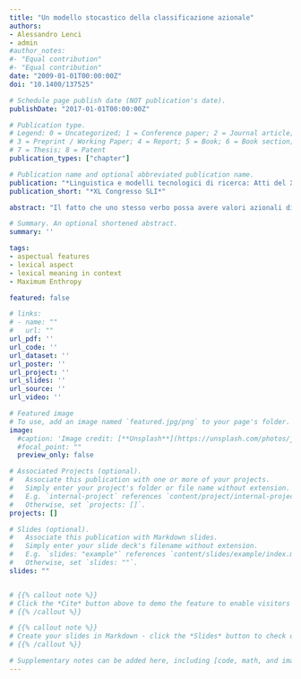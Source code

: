 ```yaml
---
title: "Un modello stocastico della classificazione azionale"
authors:
- Alessandro Lenci
- admin
#author_notes:
#- "Equal contribution"
#- "Equal contribution"
date: "2009-01-01T00:00:00Z"
doi: "10.1400/137525"

# Schedule page publish date (NOT publication's date).
publishDate: "2017-01-01T00:00:00Z"

# Publication type.
# Legend: 0 = Uncategorized; 1 = Conference paper; 2 = Journal article;
# 3 = Preprint / Working Paper; 4 = Report; 5 = Book; 6 = Book section;
# 7 = Thesis; 8 = Patent
publication_types: ["chapter"]

# Publication name and optional abbreviated publication name.
publication: "*Linguistica e modelli tecnologici di ricerca: Atti del XL Congresso internazionale di studi della Società di linguistica italiana (SLI): Vercelli, 21-23 settembre 2006. (Pubblicazioni della Società di linguistica italiana; 51)*"
publication_short: "*XL Congresso SLI*"

abstract: "Il fatto che uno stesso verbo possa avere valori azionali diversi a seconda del suo contesto linguistico solleva il problema di come modellare la complessa interazione dei fattori costituivi dell’Aktionsart. Per nessuna classe azionale sembra possibile selezionare un insieme di tratti la cui presenza in un contesto sia congiuntamente necessaria e sufficiente a garantire che l’evento venga interpretato come appartenente a quella particolare classe. Inoltre, gli stessi tipi azionali non si presentano come entità monolitiche, bensì come categorie che contengono rappresentanti verbali prototipici resistenti a variazioni contestuali, accanto invece a verbi che più facilmente danno luogo a fenomeni di polisemia a livello azionale. L’ipotesi di ricerca che esploriamo in questo lavoro è che l’interpretazione del valore azionale di un verbo in contesto possa essere modellata come il risultato di un complesso processo di integrazione di vincoli morfologici, sintattici e semantici di natura intrinsecamente probabilistica. Il peso relativo dei diversi vincoli viene stimato attraverso un algoritmo di apprendimento automatico basato sul principio della “massimizzazione dell’entropia”, che registra le correlazioni tra le classi azionali con diversi tratti del contesto linguistico dei verbi estratti da un corpus annotato."

# Summary. An optional shortened abstract.
summary: ''

tags:
- aspectual features
- lexical aspect
- lexical meaning in context
- Maximum Enthropy

featured: false

# links:
# - name: ""
#   url: ""
url_pdf: ''
url_code: ''
url_dataset: ''
url_poster: ''
url_project: ''
url_slides: ''
url_source: ''
url_video: ''

# Featured image
# To use, add an image named `featured.jpg/png` to your page's folder.
image:
  #caption: 'Image credit: [**Unsplash**](https://unsplash.com/photos/jdD8gXaTZsc)'
  #focal_point: ""
  preview_only: false

# Associated Projects (optional).
#   Associate this publication with one or more of your projects.
#   Simply enter your project's folder or file name without extension.
#   E.g. `internal-project` references `content/project/internal-project/index.md`.
#   Otherwise, set `projects: []`.
projects: []

# Slides (optional).
#   Associate this publication with Markdown slides.
#   Simply enter your slide deck's filename without extension.
#   E.g. `slides: "example"` references `content/slides/example/index.md`.
#   Otherwise, set `slides: ""`.
slides: ""


# {{% callout note %}}
# Click the *Cite* button above to demo the feature to enable visitors to import publication metadata into their reference management software.
# {{% /callout %}}

# {{% callout note %}}
# Create your slides in Markdown - click the *Slides* button to check out the example.
# {{% /callout %}}

# Supplementary notes can be added here, including [code, math, and images](https://wowchemy.com/docs/writing-markdown-latex/).
---
```

